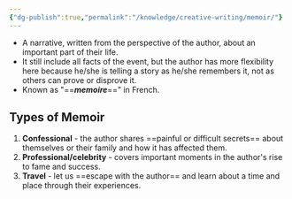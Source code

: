 ```yaml
---
{"dg-publish":true,"permalink":"/knowledge/creative-writing/memoir/"}
---
```


* A narrative, written from the perspective of the author, about an important part of their life.
* It still include all facts of the event, but the author has more flexibility here because he/she is telling a story as he/she remembers it, not as others can prove or disprove it.
* Known as "==***memoire***==" in French.

## Types of Memoir
1. **Confessional** - the author shares ==painful or difficult secrets== about themselves or their family and how it has affected them.
2. **Professional/celebrity** - covers important moments in the author's rise to fame and success.
3. **Travel** - let us ==escape with the author== and learn about a time and place through their experiences.